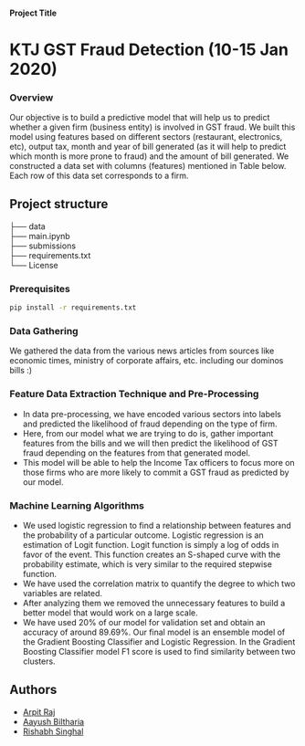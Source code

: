 

#### Project Title

# KTJ GST Fraud Detection (10-15 Jan 2020)

### Overview
Our objective is to build a predictive model that will help us to predict whether a given firm (business entity) is involved in GST fraud. We built this model using features based on different sectors (restaurant, electronics, etc), output tax, month 
and year of bill generated (as it will help to predict which month is more prone to fraud) and the amount of bill generated. We constructed a data set with columns (features) mentioned in Table below. Each row of this data set corresponds to a firm. 


## Project structure
├── data\
├── main.ipynb\
├── submissions\
├── requirements.txt\
└── License

### Prerequisites


```bash
pip install -r requirements.txt
```


### Data Gathering 
We gathered the data from the various news articles from sources like economic times, ministry of corporate affairs, etc. including our dominos bills :)

### Feature Data Extraction Technique and Pre-Processing
- In data pre-processing, we have encoded various sectors into labels and predicted the likelihood of fraud depending on the type of firm.
- Here, from our model what we are trying to do is, gather important features from the bills and we will then predict the likelihood of GST fraud depending on the features from that generated model.
- This model will be able to help the Income Tax officers to focus more on those firms who are more likely to commit a GST fraud as predicted by our model.

### Machine Learning Algorithms
- We used logistic regression to find a relationship between features and the probability of a particular outcome. Logistic regression is an estimation of Logit function. Logit function is simply a log of odds in favor of the event. This function creates an S-shaped curve with the probability estimate, which is very similar to the required stepwise function.
- We have used the correlation matrix to quantify the degree to which two variables are related.
- After analyzing them we removed the unnecessary features to build a better model that would work on a large scale.
- We have used 20% of our model for validation set and obtain an accuracy of around 89.69%. Our final model is an ensemble model of the Gradient Boosting Classifier and Logistic Regression. In the Gradient Boosting Classifier model F1 score is used to find similarity between two clusters.

## Authors 
- [Arpit Raj](https://github.com/)
- [Aayush Biltharia](https://github.com/)
- [Rishabh Singhal](https://github.com/rishabh30) 